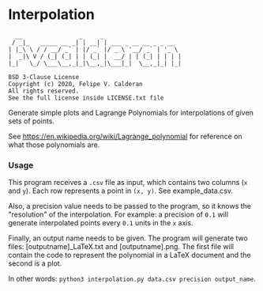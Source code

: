 # Interpolation

```
  __                _     _                      
 / _|_   _____ __ _| | __| | ___ _ __ __ _ _ __  
| |_\ \ / / __/ _` | |/ _` |/ _ \ '__/ _` | '_ \ 
|  _|\ V / (_| (_| | | (_| |  __/ | | (_| | | | |
|_|   \_/ \___\__,_|_|\__,_|\___|_|  \__,_|_| |_|

BSD 3-Clause License
Copyright (c) 2020, Felipe V. Calderan
All rights reserved.
See the full license inside LICENSE.txt file
```

Generate simple plots and Lagrange Polynomials for interpolations of given sets of points.

See https://en.wikipedia.org/wiki/Lagrange_polynomial for reference on what those polynomials are.

### Usage

This program receives a `.csv` file as input, which contains two columns (`x` and `y`). Each row represents a point in `(x, y)`. See example_data.csv.

Also, a precision value needs to be passed to the program, so it knows the "resolution" of the interpolation. For example: a precision of `0.1` will generate interpolated points every `0.1` units in the `x` axis.

Finally, an output name needs to be given. The program will generate two files: [outputname]_LaTeX.txt and [outputname].png. The first file will contain the code to represent the polynomial in a LaTeX document and the second is a plot.

In other words: `python3 interpolation.py data.csv precision output_name`.
